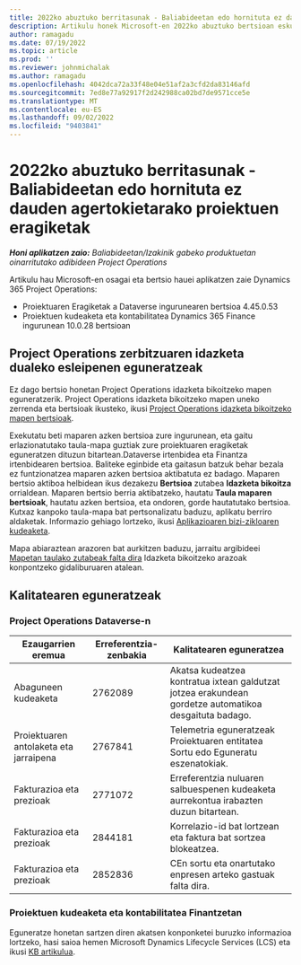 ```yaml
---
title: 2022ko abuztuko berritasunak - Baliabideetan edo hornituta ez dauden agertokietarako proiektuen eragiketak
description: Artikulu honek Microsoft-en 2022ko abuztuko bertsioan eskuragarri dauden kalitate eguneratzeei buruzko informazioa eskaintzen du Dynamics 365 Project Operations baliabideetan/ez hornituta oinarritutako eszenatokietarako.
author: ramagadu
ms.date: 07/19/2022
ms.topic: article
ms.prod: ''
ms.reviewer: johnmichalak
ms.author: ramagadu
ms.openlocfilehash: 4042dca72a33f48e04e51af2a3cfd2da83146afd
ms.sourcegitcommit: 7ed8e77a92917f2d242988ca02bd7de9571cce5e
ms.translationtype: MT
ms.contentlocale: eu-ES
ms.lasthandoff: 09/02/2022
ms.locfileid: "9403841"
---
```

# <a name="whats-new-august-2022---project-operations-for-resourcenon-stocked-based-scenarios"></a>2022ko abuztuko berritasunak - Baliabideetan edo hornituta ez dauden agertokietarako proiektuen eragiketak

_**Honi aplikatzen zaio:** Baliabideetan/Izakinik gabeko produktuetan oinarritutako adibideen Project Operations_

Artikulu hau Microsoft-en osagai eta bertsio hauei aplikatzen zaie Dynamics 365 Project Operations:

- Proiektuaren Eragiketak a Dataverse ingurunearen bertsioa 4.45.0.53
- Proiektuen kudeaketa eta kontabilitatea Dynamics 365 Finance ingurunean 10.0.28 bertsioan

## <a name="project-operations-dual-write-maps-updates"></a>Project Operations zerbitzuaren idazketa dualeko esleipenen eguneratzeak

Ez dago bertsio honetan Project Operations idazketa bikoitzeko mapen eguneratzerik. Project Operations idazketa bikoitzeko mapen uneko zerrenda eta bertsioak ikusteko, ikusi [Project Operations idazketa bikoitzeko mapen bertsioak](../environment/resource-dual-write-maps.md).

Exekutatu beti maparen azken bertsioa zure ingurunean, eta gaitu erlazionatutako taula-mapa guztiak zure proiektuaren eragiketak eguneratzen dituzun bitartean.Dataverse irtenbidea eta Finantza irtenbidearen bertsioa. Baliteke eginbide eta gaitasun batzuk behar bezala ez funtzionatzea maparen azken bertsioa aktibatuta ez badago. Maparen bertsio aktiboa helbidean ikus dezakezu **Bertsioa** zutabea **Idazketa bikoitza** orrialdean. Maparen bertsio berria aktibatzeko, hautatu **Taula maparen bertsioak**, hautatu azken bertsioa, eta ondoren, gorde hautatutako bertsioa. Kutxaz kanpoko taula-mapa bat pertsonalizatu baduzu, aplikatu berriro aldaketak. Informazio gehiago lortzeko, ikusi [Aplikazioaren bizi-zikloaren kudeaketa](/dynamics365/fin-ops-core/dev-itpro/data-entities/dual-write/app-lifecycle-management).

Mapa abiaraztean arazoren bat aurkitzen baduzu, jarraitu argibideei [Mapetan taulako zutabeak falta dira](/dynamics365/fin-ops-core/dev-itpro/data-entities/dual-write/dual-write-troubleshooting-finops-upgrades#missing-table-columns-issue-on-maps) Idazketa bikoitzeko arazoak konpontzeko gidaliburuaren atalean.

## <a name="quality-updates"></a>Kalitatearen eguneratzeak

### <a name="project-operations-on-dataverse"></a>Project Operations Dataverse-n

| Ezaugarrien eremua | Erreferentzia-zenbakia | Kalitatearen eguneratzea |
| --- | --- | --- |
|   Abaguneen kudeaketa | 2762089 | Akatsa kudeatzea kontratua ixtean galdutzat jotzea erakundean gordetze automatikoa desgaituta badago.|
|Proiektuaren antolaketa eta jarraipena | 2767841 | Telemetria eguneratzeak Proiektuaren entitatea Sortu edo Eguneratu eszenatokiak.|
|Fakturazioa eta prezioak | 2771072 | Erreferentzia nuluaren salbuespenen kudeaketa aurrekontua irabazten duzun bitartean.|
|Fakturazioa eta prezioak | 2844181 |Korrelazio-id bat lortzean eta faktura bat sortzea blokeatzea.|
|Fakturazioa eta prezioak | 2852836 | CEn sortu eta onartutako enpresen arteko gastuak falta dira.|


### <a name="project-management-and-accounting-in-finance"></a>Proiektuen kudeaketa eta kontabilitatea Finantzetan

Eguneratze honetan sartzen diren akatsen konponketei buruzko informazioa lortzeko, hasi saioa hemen Microsoft Dynamics Lifecycle Services (LCS) eta ikusi [KB artikulua](https://fix.lcs.dynamics.com/Issue/Details?bugId=694438).
